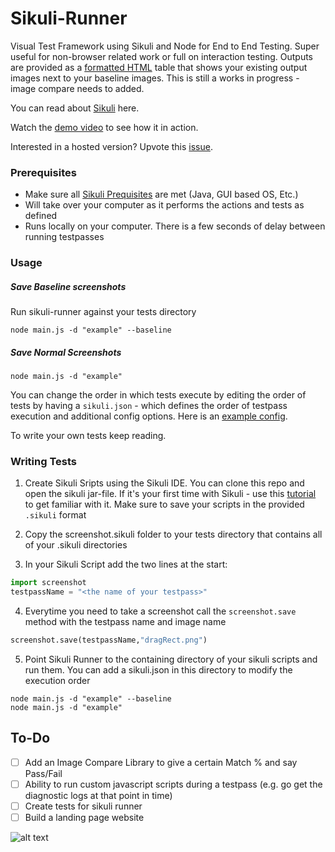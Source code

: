 # Sikuli-Runner

Visual Test Framework using Sikuli and Node for End to End Testing. Super useful for non-browser related work or full on interaction testing. Outputs are provided as a [formatted HTML](https://htmlpreview.github.io/?https://github.com/rlingineni/Sikuli-Runner/blob/master/example/output.html) table that shows your existing output images next to your baseline images. This is still a works in progress -  image compare needs to added.

You can read about [Sikuli](http://sikulix.com/#home1) here.

Watch the [demo video](https://github.com/rlingineni/Sikuli-Runner/blob/master/sikuli-runner-demo.mov) to see how it in action.

Interested in a hosted version? Upvote this [issue](https://github.com/rlingineni/Sikuli-Runner/issues).

### Prerequisites

- Make sure all [Sikuli Prequisites](http://sikulix.com/quickstart/) are met (Java, GUI based OS, Etc.) 
- Will take over your computer as it performs the actions and tests as defined
- Runs locally on your computer. There is a few seconds of delay between running testpasses

### Usage

##### Save Baseline screenshots
Run sikuli-runner against your tests directory

```
node main.js -d "example" --baseline
```

##### Save Normal Screenshots
```
node main.js -d "example" 
```

You can change the order in which tests execute by editing the order of tests by having a `sikuli.json` - which defines the order of testpass execution and additional config options. Here is an [example config](https://github.com/rlingineni/Sikuli-Runner/blob/master/example/sikuli.json). 

To write your own tests keep reading.

### Writing Tests

1. Create Sikuli Sripts using the Sikuli IDE. You can clone this repo and open the sikuli jar-file. If it's your first time with Sikuli - use this [tutorial](http://doc.sikuli.org/tutorials/sliders/sliders.html) to get familiar with it. Make sure to save your scripts in the provided `.sikuli` format


2. Copy the screenshot.sikuli folder to your tests directory that contains all of your .sikuli directories


3. In your Sikuli Script add the two lines at the start:

```python
import screenshot
testpassName = "<the name of your testpass>"
```

4. Everytime you need to take a screenshot call the `screenshot.save` method with the testpass name and image name

```python
screenshot.save(testpassName,"dragRect.png")
```

5. Point Sikuli Runner to the containing directory of your sikuli scripts and run them. You can add a sikuli.json in this directory to modify the execution order

```
node main.js -d "example" --baseline
node main.js -d "example"
```

## To-Do
- [ ] Add an Image Compare Library to give a certain Match % and say Pass/Fail
- [ ] Ability to run custom javascript scripts during a testpass (e.g. go get the diagnostic logs at that point in time)
- [ ] Create tests for sikuli runner
- [ ] Build a landing page website

![alt text](https://github.com/rlingineni/Sikuli-Runner/blob/master/logo.png)
